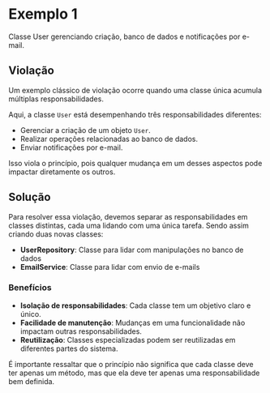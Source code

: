 # Exemplo 1

Classe User gerenciando criação, banco de dados e notificações por e-mail.

## Violação

Um exemplo clássico de violação ocorre quando uma classe única acumula múltiplas responsabilidades.

Aqui, a classe `User` está desempenhando três responsabilidades diferentes:
- Gerenciar a criação de um objeto `User`.
- Realizar operações relacionadas ao banco de dados.
- Enviar notificações por e-mail.

Isso viola o princípio, pois qualquer mudança em um desses aspectos pode impactar diretamente os outros.

## Solução

Para resolver essa violação, devemos separar as responsabilidades em classes distintas, cada uma lidando com uma única tarefa. Sendo assim criando duas novas classes:

- **UserRepository**: Classe para lidar com manipulações no banco de dados
- **EmailService**: Classe para lidar com envio de e-mails

### Benefícios
- **Isolação de responsabilidades**: Cada classe tem um objetivo claro e único.
- **Facilidade de manutenção**: Mudanças em uma funcionalidade não impactam outras responsabilidades.
- **Reutilização**: Classes especializadas podem ser reutilizadas em diferentes partes do sistema.

É importante ressaltar que o princípio não significa que cada classe deve ter apenas um método, mas que ela deve ter apenas uma responsabilidade bem definida.

